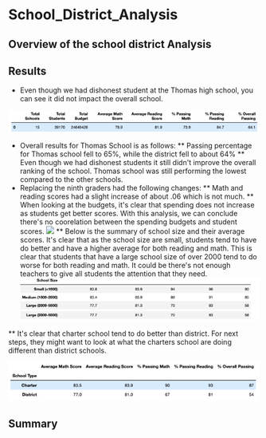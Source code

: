 # School_District_Analysis
## Overview of the school district Analysis
## Results 
- Even though we had dishonest student at the Thomas high school, you can see it did not impact the overall school. 

![](District_Summary.png)

* Overall results for Thomas School is as follows:
**  Passing percentage for Thomas school fell to 65%, while the district fell to about 64%
** Even though we had dishonest students it still didn't improve the overall ranking of the school.  Thomas school was still performing the lowest compared to the other schools. 
* Replacing the ninth graders had the following changes:
**  Math and reading scores had a slight increase of about .06 which is not much. 
** When looking at the budgets, it's clear that spending does not increase as students get better scores. With this analysis, we can conclude there's no coorelation between the spending budgets and student scores.
![](Spending_ranges_per_student)
** Below is the summary of school size and their average scores.  It's clear that as the school size are small, students tend to have do better and have a higher average for both reading and math.  This is clear that students that have a large school size of over 2000 tend to do worse for both reading and math.  It could be there's not enough teachers to give all students the attention that they need. 
![](Size_Summary.png)

** It's clear that charter school tend to do better than district. For next steps, they might want to look at what the charters school are doing different than district schools. 

![](Group_by_School_Type.png)




## Summary
